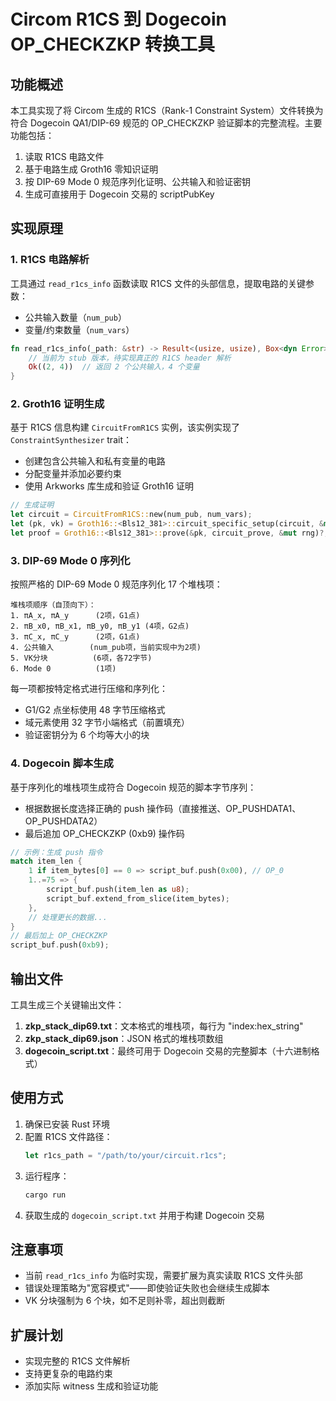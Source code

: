 # Circom R1CS 到 Dogecoin OP_CHECKZKP 转换工具

## 功能概述

本工具实现了将 Circom 生成的 R1CS（Rank-1 Constraint System）文件转换为符合 Dogecoin QA1/DIP-69 规范的 OP_CHECKZKP 验证脚本的完整流程。主要功能包括：

1. 读取 R1CS 电路文件
2. 基于电路生成 Groth16 零知识证明
3. 按 DIP-69 Mode 0 规范序列化证明、公共输入和验证密钥
4. 生成可直接用于 Dogecoin 交易的 scriptPubKey

## 实现原理

### 1. R1CS 电路解析

工具通过 `read_r1cs_info` 函数读取 R1CS 文件的头部信息，提取电路的关键参数：
- 公共输入数量（`num_pub`）
- 变量/约束数量（`num_vars`）

```rust
fn read_r1cs_info(_path: &str) -> Result<(usize, usize), Box<dyn Error>> {
    // 当前为 stub 版本，待实现真正的 R1CS header 解析
    Ok((2, 4))  // 返回 2 个公共输入，4 个变量
}
```

### 2. Groth16 证明生成

基于 R1CS 信息构建 `CircuitFromR1CS` 实例，该实例实现了 `ConstraintSynthesizer` trait：
- 创建包含公共输入和私有变量的电路
- 分配变量并添加必要约束
- 使用 Arkworks 库生成和验证 Groth16 证明

```rust
// 生成证明
let circuit = CircuitFromR1CS::new(num_pub, num_vars);
let (pk, vk) = Groth16::<Bls12_381>::circuit_specific_setup(circuit, &mut rng)?;
let proof = Groth16::<Bls12_381>::prove(&pk, circuit_prove, &mut rng)?;
```

### 3. DIP-69 Mode 0 序列化

按照严格的 DIP-69 Mode 0 规范序列化 17 个堆栈项：

```
堆栈项顺序（自顶向下）：
1. πA_x, πA_y      (2项，G1点)
2. πB_x0, πB_x1, πB_y0, πB_y1 (4项，G2点)
3. πC_x, πC_y      (2项，G1点)
4. 公共输入        (num_pub项，当前实现中为2项)
5. VK分块          (6项，各72字节)
6. Mode 0          (1项)
```

每一项都按特定格式进行压缩和序列化：
- G1/G2 点坐标使用 48 字节压缩格式
- 域元素使用 32 字节小端格式（前置填充）
- 验证密钥分为 6 个均等大小的块

### 4. Dogecoin 脚本生成

基于序列化的堆栈项生成符合 Dogecoin 规范的脚本字节序列：
- 根据数据长度选择正确的 push 操作码（直接推送、OP_PUSHDATA1、OP_PUSHDATA2）
- 最后追加 OP_CHECKZKP (0xb9) 操作码

```rust
// 示例：生成 push 指令
match item_len {
    1 if item_bytes[0] == 0 => script_buf.push(0x00), // OP_0
    1..=75 => {
        script_buf.push(item_len as u8);
        script_buf.extend_from_slice(item_bytes);
    },
    // 处理更长的数据...
}
// 最后加上 OP_CHECKZKP
script_buf.push(0xb9);
```

## 输出文件

工具生成三个关键输出文件：

1. **zkp_stack_dip69.txt**：文本格式的堆栈项，每行为 "index:hex_string"
2. **zkp_stack_dip69.json**：JSON 格式的堆栈项数组
3. **dogecoin_script.txt**：最终可用于 Dogecoin 交易的完整脚本（十六进制格式）

## 使用方式

1. 确保已安装 Rust 环境
2. 配置 R1CS 文件路径：
   ```rust
   let r1cs_path = "/path/to/your/circuit.r1cs";
   ```
3. 运行程序：
   ```bash
   cargo run
   ```
4. 获取生成的 `dogecoin_script.txt` 并用于构建 Dogecoin 交易

## 注意事项

- 当前 `read_r1cs_info` 为临时实现，需要扩展为真实读取 R1CS 文件头部
- 错误处理策略为"宽容模式"——即使验证失败也会继续生成脚本
- VK 分块强制为 6 个块，如不足则补零，超出则截断

## 扩展计划

- 实现完整的 R1CS 文件解析
- 支持更复杂的电路约束
- 添加实际 witness 生成和验证功能